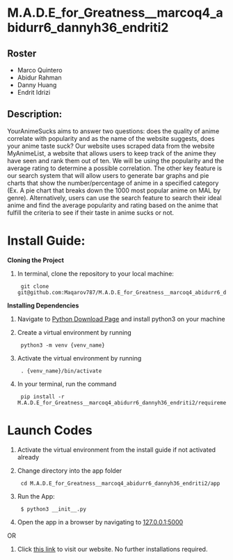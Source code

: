 # M.A.D.E_for_Greatness__marcoq4_abidurr6_dannyh36_endriti2

## Roster
- Marco Quintero
- Abidur Rahman
- Danny Huang
- Endrit Idrizi


## Description:
  YourAnimeSucks aims to answer two questions: does the quality of anime correlate with popularity and as the name of the website suggests, does your anime taste suck? Our website uses scraped data from the website MyAnimeList, a website that allows users to keep track of the anime they have seen and rank them out of ten. We will be using the popularity and the average rating to determine a possible correlation. The other key feature is our search system that will allow users to generate bar graphs and pie charts that show the number/percentage of anime in a specified category (Ex. A pie chart that breaks down the 1000 most popular anime on MAL by genre). Alternatively, users can use the search feature to search their ideal anime and find the average popularity and rating based on the anime that fulfill the criteria to see if their taste in anime sucks or not. 


# Install Guide:

**Cloning the Project**
1. In terminal, clone the repository to your local machine:

        git clone git@github.com:Maqarov787/M.A.D.E_for_Greatness__marcoq4_abidurr6_dannyh36_endriti2.git


**Installing Dependencies**
1. Navigate to [Python Download Page](https://www.python.org/downloads/) and install python3 on your machine
2. Create a virtual environment by running
 
        python3 -m venv {venv_name}

3. Activate the virtual environment by running

        . {venv_name}/bin/activate


3. In your terminal, run the command

        pip install -r M.A.D.E_for_Greatness__marcoq4_abidurr6_dannyh36_endriti2/requirements.txt


# Launch Codes
1. Activate the virtual environment from the install guide if not activated already
2. Change directory into the app folder

        cd M.A.D.E_for_Greatness__marcoq4_abidurr6_dannyh36_endriti2/app


3. Run the App:

        $ python3 __init__.py

4. Open the app in a browser by navigating to <a href="http://127.0.0.1:5000">127.0.0.1:5000</a>

OR

1. Click <a href="http://maqarovgulag.tech">this link</a> to visit our website. No further installations required.
